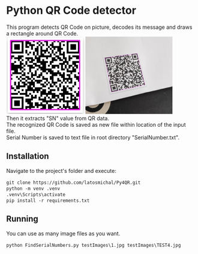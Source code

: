 # Python QR Code detector
This program detects QR Code on picture, decodes its message and draws a rectangle around QR Code.   
![DetectedQR](testImages/1detectedQR.jpg)<img src="testImages/TEST4detectedQR.jpg" height="206px">  
Then it extracts "SN" value from QR data.  
The recognized QR Code is saved as new file within location of the input file.  
Serial Number is saved to text file in root directory "SerialNumber.txt".
## Installation
Navigate to the project's folder and execute:
```
git clone https://github.com/latosmichal/Py4QR.git
python -m venv .venv
.venv\Scripts\activate
pip install -r requirements.txt
```
## Running
You can use as many image files as you want.
```
python FindSerialNumbers.py testImages\1.jpg testImages\TEST4.jpg
```
